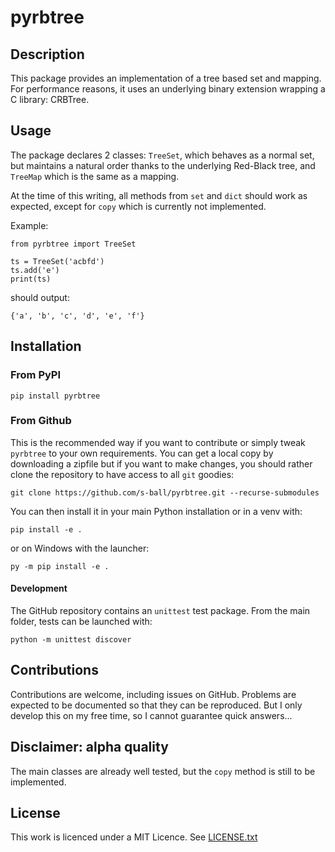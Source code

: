 # pyrbtree

## Description

This package provides an implementation of a tree
based set and mapping. For performance reasons, it
uses an underlying binary extension wrapping a C
library: CRBTree.

## Usage

The package declares 2 classes: `TreeSet`, which behaves
as a normal set, but maintains a natural order thanks to
the underlying Red-Black tree, and `TreeMap` which is the
same as a mapping.

At the time of this writing, all methods from `set` and
`dict` should work as expected, except for `copy` which 
is currently not implemented.

Example:

```
from pyrbtree import TreeSet

ts = TreeSet('acbfd')
ts.add('e')
print(ts)
```

should output:

    {'a', 'b', 'c', 'd', 'e', 'f'}

## Installation

### From PyPI

    pip install pyrbtree

### From Github

This is the recommended way if you want to contribute or simply tweak
`pyrbtree` to your own requirements. You can get a local copy by
downloading a zipfile but if you want to make changes, you should
 rather clone the repository to have access to all `git` goodies:

    git clone https://github.com/s-ball/pyrbtree.git --recurse-submodules

You can then install it in your main Python installation or in a venv with:

    pip install -e .

or on Windows with the launcher:

    py -m pip install -e .

#### Development

The GitHub repository contains an `unittest` test package. From the
main folder, tests can be launched with:

    python -m unittest discover
 
## Contributions

Contributions are welcome, including issues on GitHub.
Problems are expected to be documented so that they can be reproduced. But
I only develop this on my free time, so I cannot guarantee quick answers...

## Disclaimer: alpha quality

The main classes are already well tested, but the `copy` method is
still to be implemented.

## License

This work is licenced under a MIT Licence. See [LICENSE.txt](https://raw.githubusercontent.com/s-ball/MockSelector/master/LICENCE.txt)
